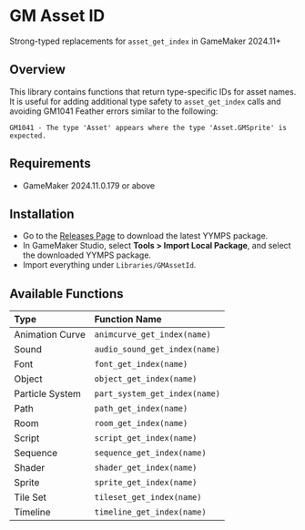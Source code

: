 # GM Asset ID

Strong-typed replacements for `asset_get_index` in GameMaker 2024.11+

## Overview

This library contains functions that return type-specific IDs for asset names. It is useful for adding additional type safety to `asset_get_index` calls and avoiding GM1041 Feather errors similar to the following:

```
GM1041 - The type 'Asset' appears where the type 'Asset.GMSprite' is expected.
```

## Requirements

- GameMaker 2024.11.0.179 or above

## Installation

- Go to the [Releases Page](https://github.com/dicksonlaw583/GMAssetId/releases) to download the latest YYMPS package.
- In GameMaker Studio, select **Tools > Import Local Package**, and select the downloaded YYMPS package.
- Import everything under `Libraries/GMAssetId`.

## Available Functions

| Type | Function Name |
| :-- | :-- |
| Animation Curve | `animcurve_get_index(name)` |
| Sound | `audio_sound_get_index(name)` |
| Font | `font_get_index(name)` |
| Object | `object_get_index(name)` |
| Particle System | `part_system_get_index(name)` |
| Path | `path_get_index(name)` |
| Room | `room_get_index(name)` |
| Script | `script_get_index(name)` |
| Sequence | `sequence_get_index(name)` |
| Shader | `shader_get_index(name)` |
| Sprite | `sprite_get_index(name)` |
| Tile Set | `tileset_get_index(name)` |
| Timeline | `timeline_get_index(name)` |
